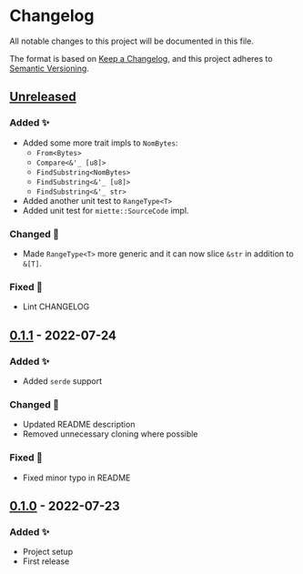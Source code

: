 # Changelog

All notable changes to this project will be documented in this file.

The format is based on [Keep a Changelog](https://keepachangelog.com/en/1.0.0/),
and this project adheres to [Semantic Versioning](https://semver.org/spec/v2.0.0.html).

## [Unreleased][unreleased]

### Added ✨

-   Added some more trait impls to `NomBytes`:
    -   `From<Bytes>`
    -   `Compare<&'_ [u8]>`
    -   `FindSubstring<NomBytes>`
    -   `FindSubstring<&'_ [u8]>`
    -   `FindSubstring<&'_ str>`
-   Added another unit test to `RangeType<T>`
-   Added unit test for `miette::SourceCode` impl.

### Changed 🔧

-   Made `RangeType<T>` more generic and it can now slice `&str` in addition to `&[T]`.

### Fixed 🐛

-   Lint CHANGELOG

## [0.1.1][] - 2022-07-24

### Added ✨

-   Added `serde` support

### Changed 🔧

-   Updated README description
-   Removed unnecessary cloning where possible

### Fixed 🐛

-   Fixed minor typo in README

## [0.1.0][] - 2022-07-23

### Added ✨

-   Project setup
-   First release

[unreleased]: https://github.com/alexschrod/nombytes/compare/v0.1.1...HEAD
[0.1.1]: https://github.com/alexschrod/nombytes/compare/v0.1...v0.1.1
[0.1.0]: https://github.com/alexschrod/nombytes/releases/tag/v0.1
